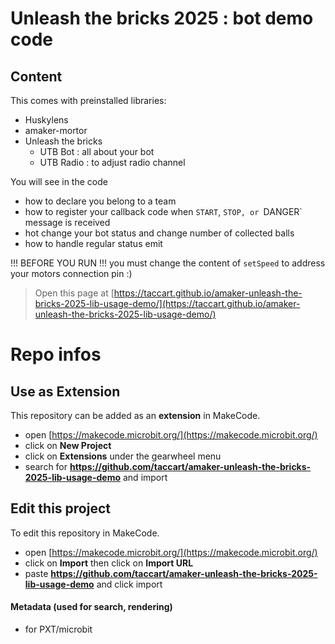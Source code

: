 # Unleash the bricks 2025 : bot demo code
## Content
This comes with preinstalled libraries:
* Huskylens
* amaker-mortor
* Unleash the bricks 
  * UTB Bot : all about your bot
  * UTB Radio : to adjust radio channel

You will see in the code 
* how to declare you belong to a team
* how to register your callback code when  `START`, `STOP, or `DANGER` message is received
* hot change your bot status and change number of collected balls
* how to handle regular status emit

!!! BEFORE YOU RUN !!! you must change the content of `setSpeed` to address your motors connection pin :)


> Open this page at [https://taccart.github.io/amaker-unleash-the-bricks-2025-lib-usage-demo/](https://taccart.github.io/amaker-unleash-the-bricks-2025-lib-usage-demo/)

# Repo infos
## Use as Extension

This repository can be added as an **extension** in MakeCode.

* open [https://makecode.microbit.org/](https://makecode.microbit.org/)
* click on **New Project**
* click on **Extensions** under the gearwheel menu
* search for **https://github.com/taccart/amaker-unleash-the-bricks-2025-lib-usage-demo** and import

## Edit this project

To edit this repository in MakeCode.

* open [https://makecode.microbit.org/](https://makecode.microbit.org/)
* click on **Import** then click on **Import URL**
* paste **https://github.com/taccart/amaker-unleash-the-bricks-2025-lib-usage-demo** and click import

#### Metadata (used for search, rendering)

* for PXT/microbit
<script src="https://makecode.com/gh-pages-embed.js"></script><script>makeCodeRender("{{ site.makecode.home_url }}", "{{ site.github.owner_name }}/{{ site.github.repository_name }}");</script>

